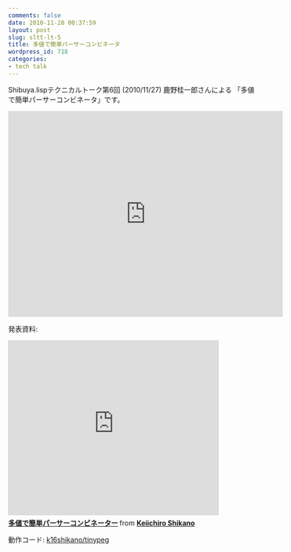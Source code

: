 ```yaml
---
comments: false
date: 2010-11-28 00:37:59
layout: post
slug: sltt-lt-5
title: 多値で簡単パーサーコンビネータ
wordpress_id: 718
categories:
- tech talk
---
```


Shibuya.lispテクニカルトーク第6回 (2010/11/27) 鹿野桂一郎さんによる
「多値で簡単パーサーコンビネータ」です。

<iframe width="560" height="420" src="http://www.youtube.com/embed/aIJDzfCRqKk" frameborder="0" allowfullscreen="allowfullscreen"></iframe>

発表資料:

<iframe src="http://www.slideshare.net/slideshow/embed_code/5955469" width="427" height="356" frameborder="0" marginwidth="0" marginheight="0" scrolling="no" style="border:1px solid #CCC;border-width:1px 1px 0;margin-bottom:5px" > </iframe> <div style="margin-bottom:5px"> <strong> <a href="http://www.slideshare.net/k16shikano/shibuyalisp-tt6lt" title="多値で簡単パーサーコンビネーター" target="_blank">多値で簡単パーサーコンビネーター</a> </strong> from <strong><a href="http://www.slideshare.net/k16shikano" target="_blank">Keiichiro Shikano</a></strong> </div>

動作コード:
[k16shikano/tinypeg](https://github.com/k16shikano/tinypeg)
